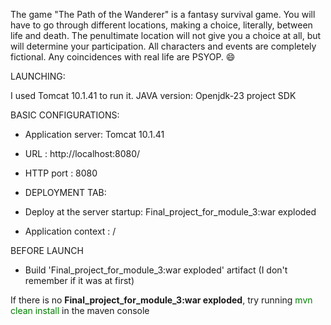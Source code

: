 The game "The Path of the Wanderer" is a fantasy survival game. You will have to go through different locations, making a 
choice, literally, between life and death. The penultimate location will not give you a choice at all, but will determine your 
participation. All characters and events are completely fictional. Any coincidences with real life are PSYOP. 😄

LAUNCHING:

I used Tomcat 10.1.41 to run it.
JAVA version: Openjdk-23 project SDK

BASIC CONFIGURATIONS:
- Application server: Tomcat 10.1.41
- URL               : http://localhost:8080/
- HTTP port         : 8080

- DEPLOYMENT TAB:
- Deploy at the server startup: Final_project_for_module_3:war exploded
- Application context         : /

BEFORE LAUNCH
- Build 'Final_project_for_module_3:war exploded' artifact (I don't remember if it was at first)

If there is no **Final_project_for_module_3:war exploded**, try running <span style="color:green">mvn clean install</span> in the maven console
